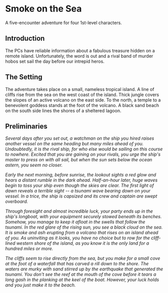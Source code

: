 # Smoke on the Sea

A five-encounter adventure for four 1st-level characters.

## Introduction

The PCs have reliable information about a fabulous treasure hidden on a remote island. Unfortunately, the word is out and a rival band of murder hobos set sail the day before our intrepid heros.

## The Setting

The adventure takes place on a small, nameless tropical island. A line of cliffs rise from the sea on the west coast of the island. Thick jungle covers the slopes of an active volcano on the east side. To the north, a temple to a benevolent goddess stands at the foot of the volcano. A black sand beach on the south side lines the shores of a sheltered lagoon.

## Preliminaries

_Several days after you set out, a watchman on the ship you hired raises another vessel on the same heading but many miles ahead of you. Undoubtedly, it is the rival ship, for who else would be sailing on this course to nowhere. Excited that you are gaining on your rivals, you urge the ship's master to press on with all sail, but when the sun sets below the ocean astern, you seem no closer._

_Early the next morning, before sunrise, the lookout sights a red glow and hears a distant rumble in the dark ahead. Half-an-hour later, huge waves begin to toss your ship even though the skies are clear. The first light of dawn reveals a terrible sight -- a tsunami wave bearing down on your vessel. In a trice, the ship is capsized and its crew and captain are swept overboard._

_Through foresight and almost incredible luck, your party ends up in the ship's longboat, with your equipment securely stowed beneath its benches. Somehow, you manage to keep it afloat in the swells that follow the tsunami. In the red glare of the rising sun, you see a black cloud on the sea. It is  smoke and ash erupting from a volcano that rises on an island ahead of you. As uninviting as it looks, you have no choice but to row for the cliff-lined western shore of the island, as you know it is the only land for a hundred miles or more._

_The cliffs seem to rise directly from the sea, but you make for a small cove at the foot of a waterfall that has carved a rill down to the shore. The waters are murky with sand stirred up by the earthquake that generated the tsunami. You don't see the reef at the mouth of the cove before it tears a long gash in the planking at the keel of the boat. However, your luck holds and you just make it to the beach._  